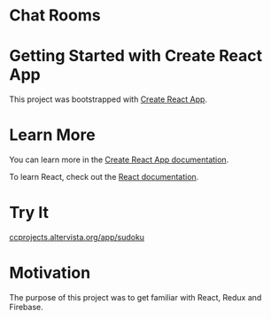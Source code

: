 # Chat Rooms

# Getting Started with Create React App

This project was bootstrapped with [Create React App](https://github.com/facebook/create-react-app).

# Learn More

You can learn more in the [Create React App documentation](https://facebook.github.io/create-react-app/docs/getting-started).

To learn React, check out the [React documentation](https://reactjs.org/).

# Try It

[ccprojects.altervista.org/app/sudoku](https://ccprojects.altervista.org/app/chatrooms/)

# Motivation

The purpose of this project was to get familiar with React, Redux and Firebase.
